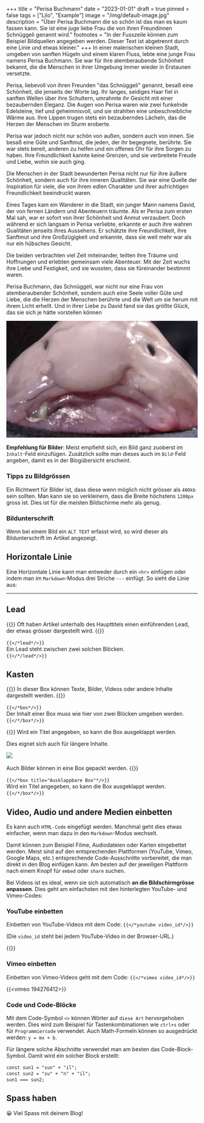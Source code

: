 +++
title = "Perisa Buchmann"
date = "2023-01-01"
draft = true
pinned = false
tags = ["Lilo", "Example"]
image = "/img/default-image.jpg"
description = "Über Perisa Buchmann die so schön ist das man es kaum fassen kann. Sie ist eine juge liebe Frau die von ihren Freundinnen Schnüggeli genannt wird."
footnotes = "In der Fusszeile können zum Beispiel Bildquellen angegeben werden. Dieser Text ist abgetrennt durch eine Linie und etwas kleiner."
+++
In einer malerischen kleinen Stadt, umgeben von sanften Hügeln und einem klaren Fluss, lebte eine junge Frau namens Perisa Buchmann. Sie war für ihre atemberaubende Schönheit bekannt, die die Menschen in ihrer Umgebung immer wieder in Erstaunen versetzte.

Perisa, liebevoll von ihren Freunden "das Schnüggeli" genannt, besaß eine Schönheit, die jenseits der Worte lag. Ihr langes, seidiges Haar fiel in sanften Wellen über ihre Schultern, umrahmte ihr Gesicht mit einer bezaubernden Eleganz. Die Augen von Perisa waren wie zwei funkelnde Edelsteine, tief und geheimnisvoll, und sie strahlten eine unbeschreibliche Wärme aus. Ihre Lippen trugen stets ein bezauberndes Lächeln, das die Herzen der Menschen im Sturm eroberte.

Perisa war jedoch nicht nur schön von außen, sondern auch von innen. Sie besaß eine Güte und Sanftmut, die jeden, der ihr begegnete, berührte. Sie war stets bereit, anderen zu helfen und ein offenes Ohr für ihre Sorgen zu haben. Ihre Freundlichkeit kannte keine Grenzen, und sie verbreitete Freude und Liebe, wohin sie auch ging.

Die Menschen in der Stadt bewunderten Perisa nicht nur für ihre äußere Schönheit, sondern auch für ihre inneren Qualitäten. Sie war eine Quelle der Inspiration für viele, die von ihrem edlen Charakter und ihrer aufrichtigen Freundlichkeit beeindruckt waren.

Eines Tages kam ein Wanderer in die Stadt, ein junger Mann namens David, der von fernen Ländern und Abenteuern träumte. Als er Perisa zum ersten Mal sah, war er sofort von ihrer Schönheit und Anmut verzaubert. Doch während er sich langsam in Perisa verliebte, erkannte er auch ihre wahren Qualitäten jenseits ihres Aussehens. Er schätzte ihre Freundlichkeit, ihre Sanftmut und ihre Großzügigkeit und erkannte, dass sie weit mehr war als nur ein hübsches Gesicht.

Die beiden verbrachten viel Zeit miteinander, teilten ihre Träume und Hoffnungen und erlebten gemeinsam viele Abenteuer. Mit der Zeit wuchs ihre Liebe und Festigkeit, und sie wussten, dass sie füreinander bestimmt waren.

Perisa Buchmann, das Schnüggeli, war nicht nur eine Frau von atemberaubender Schönheit, sondern auch eine Seele voller Güte und Liebe, die die Herzen der Menschen berührte und die Welt um sie herum mit ihrem Licht erhellt. Und in ihrer Liebe zu David fand sie das größte Glück, das sie sich je hätte vorstellen können



















![<3](bildschirmfoto-2022-08-25-um-14.45.55-kopie.png "Perisa Buchmann das Schnüggeli")

**Empfehlung für Bilder**: Meist empfiehlt sich, ein Bild ganz zuoberst im `Inhalt`-Feld einzufügen. Zusätzlich sollte man dieses auch im `Bild`-Feld angeben, damit es in der Blogübersicht erscheint.

### Tipps zu Bildgrössen

Ein Richtwert für Bilder ist, dass diese wenn möglich nicht grösser als `400kb` sein sollten. Man kann sie so verkleinern, dass die Breite höchstens `1200px` gross ist. Dies ist für die meisten Bildschirme mehr als genug.

### Bildunterschrift

Wenn bei einem Bild ein `ALT TEXT` erfasst wird, so wird dieser als Bildunterschrift im Artikel angezeigt.

## Horizontale Linie

Eine Horizontale Linie kann man entweder durch ein `<hr>` einfügen oder indem man im `Markdown`-Modus drei Striche `---` einfügt. So sieht die Linie aus:

- - -

## Lead

{{<lead>}}
Oft haben Artikel unterhalb des Haupttitels einen einführenden Lead, der etwas grösser dargestellt wird.
{{</lead>}}

`{{</*lead*/>}}`\
Ein Lead steht zwischen zwei solchen Blöcken.\
`{{</*/lead*/>}}`

## Kasten

{{<box>}}
In dieser Box können Texte, Bilder, Videos oder andere Inhalte dargestellt werden.
{{</box>}}

`{{</*box*/>}}`\
Der Inhalt einer Box muss wie hier von zwei Blöcken umgeben werden.\
`{{</*/box*/>}}`

{{<box title="Ausklappbare Box">}}
Wird ein Titel angegeben, so kann die Box ausgeklappt werden.

Dies eignet sich auch für längere Inhalte.

![](/img/default-image.jpg)

Auch Bilder können in eine Box gepackt werden.
{{</box>}}

`{{</*box title="Ausklappbare Box"*/>}}`\
Wird ein Titel angegeben, so kann die Box ausgeklappt werden.\
`{{</*/box*/>}}`

## Video, Audio und andere Medien einbetten

Es kann auch `HTML-Code` eingefügt werden. Manchmal geht dies etwas einfacher, wenn man dazu in den `Markdown`-Modus wechselt.

Damit können zum Beispiel Filme, Audiodateien oder Karten eingebettet werden. Meist sind auf den entsprechenden Plattformen (YouTube, Vimeo, Google Maps, etc.) entsprechende Code-Ausschnitte vorbereitet, die man direkt in den Blog einfügen kann. Am besten auf der jeweiligen Plattform nach einem Knopf für `embed` oder `share` suchen.

Bei Videos ist es ideal, wenn sie sich automatisch **an die Bildschirmgrösse anpassen**. Dies geht am einfachsten mit den hinterlegten YouTube- und Vimeo-Codes:

### YouTube einbetten

Einbetten von YouTube-Videos mit dem Code: `{{</*youtube video_id*/>}}`

(Die `video_id` steht bei jedem YouTube-Video in der Browser-URL.)

{{<youtube kQjtK32mGJQ>}}

### Vimeo einbetten

Einbetten von Vimeo-Videos geht mit dem Code: `{{</*vimeo video_id*/>}}`

{{<vimeo 194276412>}}

### Code und Code-Blöcke

Mit dem Code-Symbol `<>` können Wörter auf `diese Art` hervorgehoben werden. Dies wird zum Beispiel für Tastenkombinationen wie `ctrl+s` oder für `Programmiercode` verwendet. Auch Math-Formeln können so ausgedrückt werden: `y = mx + b`.

Für längere solche Abschnitte verwendet man am besten das Code-Block-Symbol. Damit wird ein solcher Block erstellt:

```
const sun1 = "sun" + "il";
const sun2 = "su" + "n" + "il";
sun1 === sun2;
```

## Spass haben

😀 Viel Spass mit deinem Blog!